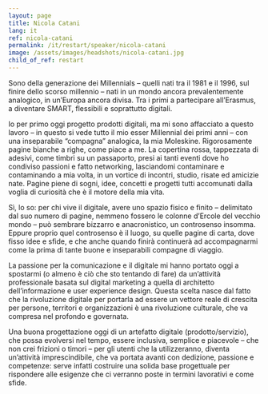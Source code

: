 ```yaml
---
layout: page
title: Nicola Catani
lang: it
ref: nicola-catani
permalink: /it/restart/speaker/nicola-catani
image: /assets/images/headshots/nicola-catani.jpg
child_of_ref: restart
---
```


Sono della generazione dei Millennials – quelli nati tra il 1981 e il 1996, sul finire dello scorso millennio – nati in un mondo ancora prevalentemente analogico, in un’Europa ancora divisa. Tra i primi a partecipare all’Erasmus, a diventare SMART, flessibili e soprattutto digitali.

Io per primo oggi progetto prodotti digitali, ma mi sono affacciato a questo lavoro – in questo si vede tutto il mio esser Millennial dei primi anni – con una inseparabile “compagna” analogica, la mia Moleskine. Rigorosamente pagine bianche a righe, come piace a me. La copertina rossa, tappezzata di adesivi, come timbri su un passaporto, presi ai tanti eventi dove ho condiviso passioni e fatto networking, lasciandomi contaminare e contaminando a mia volta, in un vortice di incontri, studio, risate ed amicizie nate. Pagine piene di sogni, idee, concetti e progetti tutti accomunati dalla voglia di curiosità che è il motore della mia vita.

Sì, lo so: per chi vive il digitale, avere uno spazio fisico e finito – delimitato dal suo numero di pagine, nemmeno fossero le colonne d’Ercole del vecchio mondo – può sembrare bizzarro e anacronistico, un controsenso insomma. Eppure proprio quel controsenso è il luogo, su quelle pagine di carta, dove fisso idee e sfide, e che anche quando finirà continuerà ad accompagnarmi come la prima di tante buone e inseparabili compagne di viaggio.

La passione per la comunicazione e il digitale mi hanno portato oggi a spostarmi (o almeno è ciò che sto tentando di fare) da un’attività professionale basata sul digital marketing a quella di architetto dell’informazione e user experience design. Questa scelta nasce dal fatto che la rivoluzione digitale per portarla ad essere un vettore reale di crescita per persone, territori e organizzazioni è una rivoluzione culturale, che va compresa nel profondo e governata.

Una buona progettazione oggi di un artefatto digitale (prodotto/servizio), che possa evolversi nel tempo, essere inclusiva, semplice e piacevole – che non crei frizioni o timori – per gli utenti che la utilizzeranno, diventa un’attività imprescindibile, che va portata avanti con dedizione, passione e competenze: serve infatti costruire una solida base progettuale per rispondere alle esigenze che ci verranno poste in termini lavorativi e come sfide.
